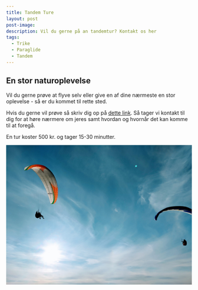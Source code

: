 ```yaml
---
title: Tandem Ture
layout: post
post-image:
description: Vil du gerne på an tandemtur? Kontakt os her
tags:
  - Trike
  - Paraglide
  - Tandem
---
```


## En stor naturoplevelse
Vil du gerne prøve at flyve selv eller give en af dine nærmeste en stor oplevelse - så er du kommet til rette sted. 

Hvis du gerne vil prøve så skriv dig op på [dette link](https://docs.google.com/forms/d/e/1FAIpQLScb0UJqOuG0yMHp3cq-NLi_EH64-AmfayIBxhfO6t_DUFqBHA/viewform?usp=sf_link). Så tager vi kontakt til dig for at høre nærmere om jeres samt hvordan og hvornår det kan komme til at foregå. 

En tur koster 500 kr. og tager 15-30 minutter.

![["Tandem tur"]](../assets/images/Tandem.jpg)